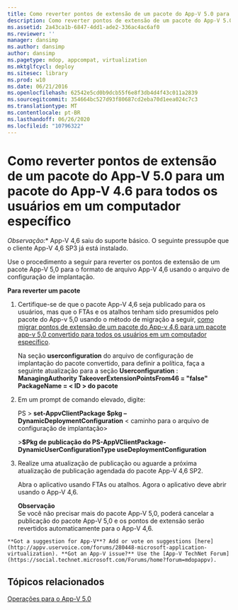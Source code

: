 ```yaml
---
title: Como reverter pontos de extensão de um pacote do App-V 5.0 para um pacote do App-V 4.6 para todos os usuários em um computador específico
description: Como reverter pontos de extensão de um pacote do App-V 5.0 para um pacote do App-V 4.6 para todos os usuários em um computador específico
ms.assetid: 2a43ca1b-6847-4dd1-ade2-336ac4ac6af0
ms.reviewer: ''
manager: dansimp
ms.author: dansimp
author: dansimp
ms.pagetype: mdop, appcompat, virtualization
ms.mktglfcycl: deploy
ms.sitesec: library
ms.prod: w10
ms.date: 06/21/2016
ms.openlocfilehash: 62542e5cd0b9dcb55f6e8f3db4d4f43c011a2839
ms.sourcegitcommit: 354664bc527d93f80687cd2eba70d1eea024c7c3
ms.translationtype: MT
ms.contentlocale: pt-BR
ms.lasthandoff: 06/26/2020
ms.locfileid: "10796322"
---
```

# Como reverter pontos de extensão de um pacote do App-V 5.0 para um pacote do App-V 4.6 para todos os usuários em um computador específico

*Observação:** App-V 4,6 saiu do suporte básico. O seguinte pressupõe que o cliente App-V 4,6 SP3 já está instalado.

Use o procedimento a seguir para reverter os pontos de extensão de um pacote App-V 5,0 para o formato de arquivo App-V 4,6 usando o arquivo de configuração de implantação.

**Para reverter um pacote**

1.  Certifique-se de que o pacote App-V 4,6 seja publicado para os usuários, mas que o FTAs e os atalhos tenham sido presumidos pelo pacote do App-v 5,0 usando o método de migração a seguir, [como migrar pontos de extensão de um pacote do App-v 4,6 para um pacote app-v 5,0 convertido para todos os usuários em um computador específico](how-to-migrate-extension-points-from-an-app-v-46-package-to-a-converted-app-v-50-package-for-all-users-on-a-specific-computer.md).

    Na seção **userconfiguration** do arquivo de configuração de implantação do pacote convertido, para definir a política, faça a seguinte atualização para a seção **Userconfiguration** : **ManagingAuthority TakeoverExtensionPointsFrom46 = "false" PackageName = &lt; ID &gt; do pacote**

2.  Em um prompt de comando elevado, digite:

    PS &gt; **set-AppvClientPackage $pkg – DynamicDeploymentConfiguration** &lt; caminho para o arquivo de configuração de implantação&gt;

    &gt;**$Pkg de publicação do PS-AppVClientPackage-DynamicUserConfigurationType useDeploymentConfiguration**

3.  Realize uma atualização de publicação ou aguarde a próxima atualização de publicação agendada do pacote App-V 4,6 SP2.

    Abra o aplicativo usando FTAs ou atalhos. Agora o aplicativo deve abrir usando o App-V 4,6.

    **Observação**  
    Se você não precisar mais do pacote App-V 5,0, poderá cancelar a publicação do pacote App-V 5,0 e os pontos de extensão serão revertidos automaticamente para o App-V 4,6.



~~~
**Got a suggestion for App-V**? Add or vote on suggestions [here](http://appv.uservoice.com/forums/280448-microsoft-application-virtualization). **Got an App-V issue?** Use the [App-V TechNet Forum](https://social.technet.microsoft.com/Forums/home?forum=mdopappv).
~~~

## Tópicos relacionados


[Operações para o App-V 5.0](operations-for-app-v-50.md)









